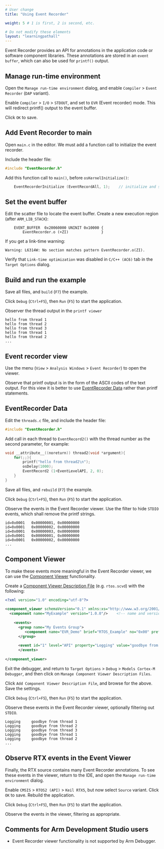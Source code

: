 ```yaml
---
# User change
title: "Using Event Recorder"

weight: 5 # 1 is first, 2 is second, etc.

# Do not modify these elements
layout: "learningpathall"
---
```

Event Recorder provides an API for annotations in the application code or software component libraries. These annotations are stored in an `event buffer`, which can also be used for `printf()` output.

## Manage run-time environment

Open the `Manage run-time environment` dialog, and enable `Compiler` > `Event Recorder` (`DAP` variant).

Enable `Compiler` > `I/O` > `STDOUT`, and set to `EVR` (Event recorder) mode. This will redirect printf() output to the event buffer.

Click `OK` to save.

## Add Event Recorder to main

Open `main.c` in the editor. We must add a function call to initialize the event recorder.

Include the header file:
```C
#include "EventRecorder.h"
```
Add this function call to `main()`, before `osKernelInitialize()`:
```C
	EventRecorderInitialize (EventRecordAll, 1);	// initialize and start Event Recorder
```
## Set the event buffer

Edit the scatter file to locate the event buffer. Create a new execution region (after `ARM_LIB_STACK`):
```text
	EVENT_BUFFER  0x20060000 UNINIT 0x10000 {
		EventRecorder.o (+ZI)               }
```
If you get a link-time warning:
```text
Warning: L6314W: No section matches pattern EventRecorder.o(ZI).
```
Verify that `Link-time optimization` was disabled in `C/C++ (AC6)` tab in the `Target Options` dialog.

## Build and run the example

Save all files, and `build` (`F7`) the example.

Click `Debug` (`Ctrl+F5`), then `Run` (`F5`) to start the application.

Observer the thread output in the `printf viewer`
```
hello from thread 1
hello from thread 2
hello from thread 3
hello from thread 1
hello from thread 2
...
```
## Event recorder view

Use the menu (`View` > `Analysis Windows` > `Event Recorder`) to open the viewer.

Observe that printf output is in the form of the ASCII codes of the text output. For this view it is better to use [EventRecorder Data](https://www.keil.com/pack/doc/compiler/EventRecorder/html/group__EventRecorder__Data.html) rather than printf statements.

## EventRecorder Data

Edit the `threads.c` file, and include the header file:
```C
#include "EventRecorder.h"
```
Add call in each thread to `EventRecord2()` with the thread number as the second parameter, for example:
```C
void __attribute__((noreturn)) thread2(void *argument){
	for(;;){
		printf("hello from thread2\n");
		osDelay(1000);
		EventRecord2 (1+EventLevelAPI, 2, 0);
	}
}
```
Save all files, and `rebuild` (`F7`) the example.

Click `Debug` (`Ctrl+F5`), then `Run` (`F5`) to start the application.

Observe the events in the Event Recorder viewer. Use the filter to hide `STDIO` events, which shall remove the printf strings.
```text
id=0x0001	0x00000001, 0x00000000
id=0x0001	0x00000002, 0x00000000
id=0x0001	0x00000003, 0x00000000
id=0x0001	0x00000001, 0x00000000
id=0x0001	0x00000002, 0x00000000
...
```
## Component Viewer

To make these events more meaningful in the Event Recorder viewer, we can use the [Component Viewer](https://www.keil.com/pack/doc/compiler/EventRecorder/html/cv_use.html) functionality.

Create a [Component Viewer Description File](https://www.keil.com/pack/doc/compiler/EventRecorder/html/SCVD_Format.html) (e.g. `rtos.scvd`) with the following:
```xml
<?xml version="1.0" encoding="utf-8"?>
 
<component_viewer schemaVersion="0.1" xmlns:xs="http://www.w3.org/2001/XMLSchema-instance" xs:noNamespaceSchemaLocation="Component_Viewer.xsd">
  <component name="MyExample" version="1.0.0"/>    <!-- name and version of the component  -->
 
    <events>
      <group name="My Events Group">
         <component name="EVR_Demo" brief="RTOS_Example" no="0x00" prefix="EvrNetMM_" info="Demo"/>
      </group>  
 
      <event id="1" level="API" property="Logging" value="goodbye from thread %d[val1]" info="Example output"  />
	  </events>
 
</component_viewer>
```
Exit the debugger, and return to `Target Options` > `Debug` > `Models Cortex-M Debugger`, and then click on `Manage Component Viewer Description Files`.

Click `Add Component Viewer Description File`, and browse for the above. Save the settings.

Click `Debug` (`Ctrl+F5`), then `Run` (`F5`) to start the application.

Observe these events in the Event Recorder viewer, optionally filtering out `STDIO`.
```text
Logging		goodbye from thread 1
Logging		goodbye from thread 2
Logging		goodbye from thread 3
Logging		goodbye from thread 1
Logging		goodbye from thread 2
...
```
## Observe RTX events in the Event Viewer

Finally, the RTX source contains many Event Recorder annotations. To see these events in the viewer, return to the IDE, and open the `Manage run-time environment` dialog.

Enable `CMSIS` > `RTOS2 (API)` > `Keil RTX5`, but now select `Source` variant. Click `OK` to save. Rebuild the application.

Click `Debug` (`Ctrl+F5`), then `Run` (`F5`) to start the application.

Observe the events in the viewer, filtering as appropriate.

## Comments for Arm Development Studio users
* Event Recorder viewer functionality is not supported by Arm Debugger.
